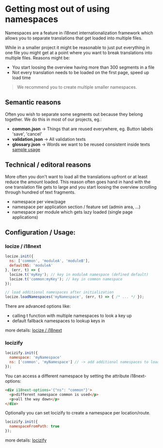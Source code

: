 # Getting most out of using namespaces

Namespaces are a feature in i18next internationalization framework which allows you to separate translations that get loaded into multiple files.

While in a smaller project it might be reasonable to just put everything in one file you might get at a point where you want to break translations into multiple files. Reasons might be:

* You start loosing the overview having more than 300 segments in a file
* Not every translation needs to be loaded on the first page, speed up load time

> We recommend you to create multiple smaller namespaces.

## Semantic reasons

Often you wish to separate some segments out because they belong together. We do this in most of our projects, eg.:

* **common.json** -&gt; Things that are reused everywhere, eg. Button labels 'save', 'cancel'
* **validation.json** -&gt; All validation texts
* **glossary.json** -&gt; Words we want to be reused consistent inside texts [sample usage](http://i18next.com/translate/nesting/)

## Technical / editoral reasons

More often you don't want to load all the translations upfront or at least reduce the amount loaded. This reason often goes hand in hand with the one translation file gets to large and you start loosing the overview scrolling through hundred of text fragments.

* namespace per view/page
* namespace per application section / feature set \(admin area, ...\)
* namespace per module which gets lazy loaded \(single page applications\)

## Configuration / Usage:

### locize / i18next

```js
locize.init({
  ns: ['common', 'moduleA', 'moduleB'],
  defaultNS: 'moduleA'
}, (err, t) => {
  locize.t('myKey'); // key in moduleA namespace (defined default)
  locize.t('common:myKey'); // key in common namespace
});

// load additional namespaces after initialization
locize.loadNamespaces('myNamespace', (err, t) => { /* ... */ });
```

There are advanced options like:

* calling t function with multiple namespaces to look a key up
* default fallback namespaces to lookup keys in

more details: [locize / i18next](http://i18next.com/translate/namespace/)

### locizify

```js
locizify.init({
  namespace: 'myNamespace'
  ns: ['common', 'myNamespace'] // -> add additional namespaces to load
});
```

You can access a different namespace by setting the attribute i18next-options:

```html
<div i18next-options='{"ns": "common"}'>
  <p>different namespace common is used</p>
  <p>all the way down</p>
</div>
```

Optionally you can set locizify to create a namespace per location/route.

```js
locizify.init({
  namespaceFromPath: true
});
```

more details: [locizify](https://github.com/locize/locizify#set-different-namespaces)

